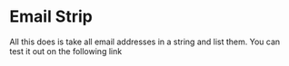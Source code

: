 # Email Strip

All this does is take all email addresses in a string and list them.
You can test it out on the following link